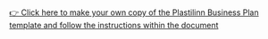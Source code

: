 <p><a href="https://docs.google.com/document/d/1lcullugjwYVFVBBMavBuwx_HkzAY3Y2VQj9GX407IJs/copy" target="_blank">👉 Click here to make your own copy of the Plastilinn Business Plan template and follow the instructions within the document</a></p>